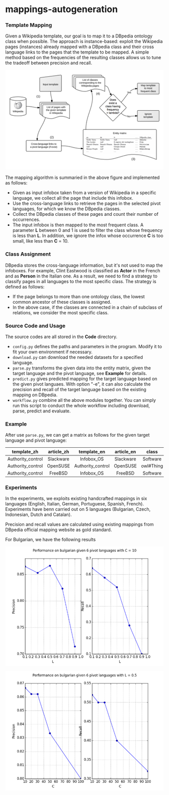 # mappings-autogeneration

### Template Mapping

Given a Wikipedia template, our goal is to map it to a DBpedia ontology class when possible. The approach is instance-based: exploit the Wikipedia pages (instances) already mapped with a DBpedia class and their cross language links to the pages that the template to be mapped. A simple method based on the frequencies of the resulting classes allows us to tune the tradeoff between precision and recall. 

![Alt](/Images/figure1.png)

The mapping algorithm is summaried in the above figure and implemented as follows:

- Given as input infobox taken from a version of Wikipedia in a specific language, we collect all the page that include this infobox.
- Use the cross-language links to retrieve the pages in the selected pivot languages, for which we know the DBpedia classes.
- Collect the DBpedia classes of these pages and count their number of occurrences.
- The input infobox is then mapped to the most frequent class. A parameter **L** between 0 and 1 is used to filter the class whose frequency is less than **L**. In addition, we ignore the infox whose occurrence **C** is too small, like less than **C** = 10.

### Class Assignment

DBpedia stores the cross-language information, but it's not used to map the infoboxes. For example, Clint Eastwood is classified as **Actor** in the French and as **Person** in the Italian one. As a result, we need to find a strategy to classify pages in all languages to the most specific class. The strategy is defined as follows:

- If the page belongs to more than one ontology class, the lowest common ancestor of these classes is assigned.
- In the above case, if the classes are connected in a chain of subclass of relations, we consider the most specific class.

### Source Code and Usage

The source codes are all stored in the **Code** directory.

- ```config.py``` defines the paths and parameters in the program. Modify it to fit your own environment if necessary.
- ```download.py``` can download the needed datasets for a specified language.
- ```parse.py``` transforms the given data into the entity matrix, given the target language and the pivot language, see **Example** for details.
- ```predict.py``` gives predicted mapping for the target language based on the given pivot languaes. With option "-e", it can also calculate the precision and recall of the target language based on the existing mapping on DBpedia.
- ```workflow.py``` combine all the above modules together. You can simply run this script to conduct the whole workflow including download, parse, predict and evaluate. 

### Example

After use ```parse.py```, we can get a matrix as follows for the given target language and pivot language:

template_zh | article_zh | template_en | article_en | class
:---------: | :--------: | :---------: | :--------: | :---:|
Authority_control | Slackware | Infobox_OS | Slackware | Software 
Authority_control | OpenSUSE | Authority_control | OpenSUSE | owl#Thing
Authority_control | FreeBSD | Infobox_OS | FreeBSD | Software

### Experiments

In the experiments, we exploits existing handcrafted mappings in six languages (English, Italian, German, Portuguese, Spanish, French). Experiments have benn carried out on 5 languages (Bulgarian, Czech, Indonesian, Dutch and Catalan).

Precision and recall values are calculated using existing mappings from DBpedia official mapping website as gold standard.

For Bulgarian, we have the following results

![Alt](/Plot/figure1.png)

![Alt](/Plot/figure2.png)
